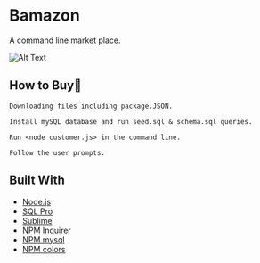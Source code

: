 # Bamazon
A command line market place.

![Alt Text](https://thumbs.gfycat.com/PhonyQuarrelsomeEwe-size_restricted.gif)

## How to Buy:money_with_wings:
```
Downloading files including package.JSON.
```
```
Install mySQL database and run seed.sql & schema.sql queries.
```
```
Run <node customer.js> in the command line.
```
```
Follow the user prompts. 
```


## Built With
* [Node.js](https://nodejs.org)
* [SQL Pro](https://www.sequelpro.com/)
* [Sublime](https://www.sublimetext.com/)
* [NPM Inquirer](https://www.npmjs.com/package/inquirer)
* [NPM mysql](https://www.npmjs.com/package/mysql)
* [NPM colors](https://www.npmjs.com/package/colors)